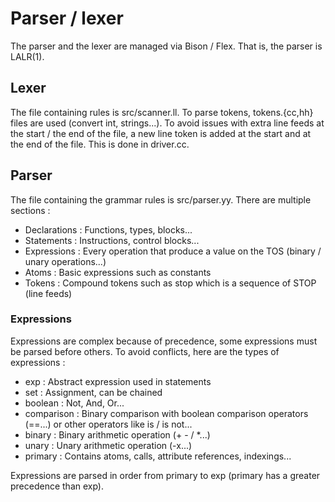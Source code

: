 # Parser / lexer
The parser and the lexer are managed via Bison / Flex.
That is, the parser is LALR(1).

## Lexer
The file containing rules is src/scanner.ll.
To parse tokens, tokens.{cc,hh} files are used (convert int, strings...).
To avoid issues with extra line feeds at the start / the end of the file,
a new line token is added at the start and at the end of the file.
This is done in driver.cc.

## Parser
The file containing the grammar rules is src/parser.yy.
There are multiple sections :
- Declarations : Functions, types, blocks...
- Statements : Instructions, control blocks...
- Expressions : Every operation that produce a value on the TOS (binary / unary operations...)
- Atoms : Basic expressions such as constants
- Tokens : Compound tokens such as stop which is a sequence of STOP (line feeds)

### Expressions
Expressions are complex because of precedence, some expressions must be parsed
before others.
To avoid conflicts, here are the types of expressions :
- exp : Abstract expression used in statements
- set : Assignment, can be chained
- boolean : Not, And, Or...
- comparison : Binary comparison with boolean comparison operators (==...)
    or other operators like is / is not...
- binary : Binary arithmetic operation (+ - / *...)
- unary : Unary arithmetic operation (-x...)
- primary : Contains atoms, calls, attribute references, indexings...

Expressions are parsed in order from primary to exp (primary has a greater precedence than exp).
